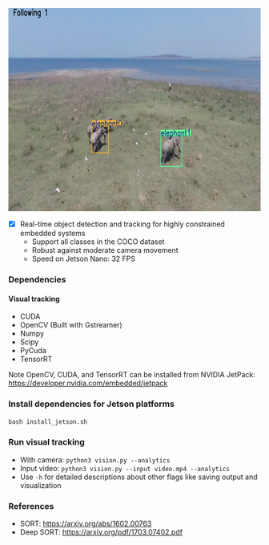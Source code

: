<p align="center">
  <img src="demo.png" width="720" height="405" />
</p>

- [x] Real-time object detection and tracking for highly constrained embedded systems
  - Support all classes in the COCO dataset
  - Robust against moderate camera movement
  - Speed on Jetson Nano: 32 FPS

### Dependencies
#### Visual tracking
- CUDA
- OpenCV (Built with Gstreamer)
- Numpy
- Scipy
- PyCuda
- TensorRT  

Note OpenCV, CUDA, and TensorRT can be installed from NVIDIA JetPack:    
https://developer.nvidia.com/embedded/jetpack

### Install dependencies for Jetson platforms
`bash install_jetson.sh`

### Run visual tracking
- With camera: `python3 vision.py --analytics`
- Input video: `python3 vision.py --input video.mp4 --analytics`
- Use `-h` for detailed descriptions about other flags like saving output and visualization

### References
- SORT: https://arxiv.org/abs/1602.00763  
- Deep SORT: https://arxiv.org/pdf/1703.07402.pdf 
